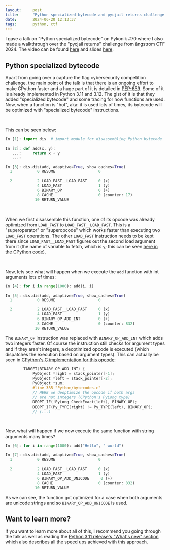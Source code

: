 ```yaml
---
layout:     post
title:      "Python specialized bytecode and pycjail returns challenge solution"
date:       2024-06-20 12:13:37
tags:       python, ctf
---
```


I gave a talk on "Python specialized bytecode" on Pykonik #70 where I also made a walkthrough over the "pycjail returns" challenge from ångstrom CTF 2024. The video can be found [here](https://www.youtube.com/watch?v=RlNM5n5C_wg&t=5034s) and slides [here](https://docs.google.com/presentation/d/13ZiJPzQrNVC5azJPlryfrPtHulCvohts0rZJFepTmis).

## Python specialized bytecode

Apart from going over a capture the flag cybersecurity competition challenge, the main point of the talk is that there is an ongoing effort to make CPython faster and a huge part of it is detailed in [PEP-659](https://peps.python.org/pep-0659/). Some of it is already implemented in Python 3.11 and 3.12. The gist of it is that they added "specialized bytecode" and some tracing for how functions are used. Now, when a function is "hot", aka: it is used lots of times, its bytecode will be optimized with "specialized bytecode" instructions.

<br>

This can be seen below:

```python
In [1]: import dis  # import module for disassembling Python bytecode

In [2]: def add(x, y):
   ...:     return x + y
   ...:

In [3]: dis.dis(add, adaptive=True, show_caches=True)
  1           0 RESUME                   0

  2           2 LOAD_FAST__LOAD_FAST     0 (x)
              4 LOAD_FAST                1 (y)
              6 BINARY_OP                0 (+)
              8 CACHE                    0 (counter: 17)
             10 RETURN_VALUE
```

<br>

When we first disassemble this function, one of its opcode was already optimized from `LOAD_FAST` to `LOAD_FAST__LOAD_FAST`. This is a "superoperator" or "superopcode" which works faster than executing two `LOAD_FAST` operations. The other `LOAD_FAST` instruction needs to be kept there since `LOAD_FAST__LOAD_FAST` figures out the second load argument from it (the name of variable to fetch, which is `y`; this can be seen [here in the CPython code](https://github.com/python/cpython/blob/3.12/Python/generated_cases.c.h#L140-L149)). 

<br>

Now, lets see what will happen when we execute the `add` function with int arguments lots of times:

```py
In [4]: for i in range(1000): add(i, i)

In [5]: dis.dis(add, adaptive=True, show_caches=True)
  1           0 RESUME                   0

  2           2 LOAD_FAST__LOAD_FAST     0 (x)
              4 LOAD_FAST                1 (y)
              6 BINARY_OP_ADD_INT        0 (+)
              8 CACHE                    0 (counter: 832)
             10 RETURN_VALUE
```

The `BINARY_OP` instruction was replaced with `BINARY_OP_ADD_INT` which adds two integers faster. Of course the instruction still checks for argument types and if they aren't integers, a deoptimized opcode is executed (which dispatches the execution based on argument types). This can actually be seen in [CPython's C implementation for this opcode](https://github.com/python/cpython/blob/3.12/Python/generated_cases.c.h#L537-L538):

```c
        TARGET(BINARY_OP_ADD_INT) {
            PyObject *right = stack_pointer[-1];
            PyObject *left = stack_pointer[-2];
            PyObject *sum;
            #line 385 "Python/bytecodes.c"
            // HERE we deoptimize the opcode if both args 
            // are not integers (CPython's PyLong type)
            DEOPT_IF(!PyLong_CheckExact(left), BINARY_OP);
            DEOPT_IF(Py_TYPE(right) != Py_TYPE(left), BINARY_OP);
            // (...)
```

<br>

Now, what will happen if we now execute the same function with string arguments many times?

```python
In [6]: for i in range(1000): add("Hello", " world")

In [7]: dis.dis(add, adaptive=True, show_caches=True)
  1           0 RESUME                   0

  2           2 LOAD_FAST__LOAD_FAST     0 (x)
              4 LOAD_FAST                1 (y)
              6 BINARY_OP_ADD_UNICODE     0 (+)
              8 CACHE                    0 (counter: 832)
             10 RETURN_VALUE
```

As we can see, the function got optimized for a case when both arguments are unicode strings and so `BINARY_OP_ADD_UNICODE` is used.

## Want to learn more?

If you want to learn more about all of this, I recommend you going through the talk as well as reading the [Python 3.11 release's "What's new" section](https://docs.python.org/3.11/whatsnew/3.11.html#pep-659-specializing-adaptive-interpreter) which also describes all the speed ups achieved with this approach.
